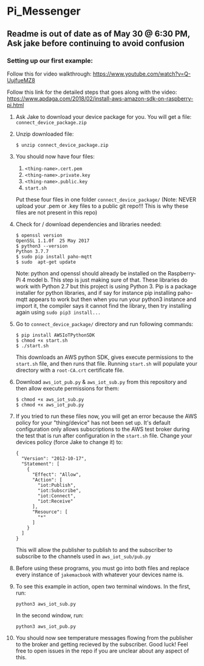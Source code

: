 # Pi_Messenger

## Readme is out of date as of May 30 @ 6:30 PM, Ask jake before continuing to avoid confusion

### Setting up our first example:

Follow this for video walkthrough: https://www.youtube.com/watch?v=Q-UujfueMZ8

Follow this link for the detailed steps that goes along with the video: https://www.apdaga.com/2018/02/install-aws-amazon-sdk-on-raspberry-pi.html

1. Ask Jake to download your device package for you. You will get a file: `connect_device_package.zip`

2. Unzip downloaded file:

   `$ unzip connect_device_package.zip`

3. You should now have four files:

   1. `<thing-name>.cert.pem`
   2. `<thing-name>.private.key`
   3. `<thing-name>.public.key`
   4. `start.sh`

   Put these four files in one folder `connect_device_package/`
   (Note: NEVER upload your .pem or .key files to a public git repo!!! This is why these files are not present in this repo)
   
4. Check for / download dependencies and libraries needed:

   ```
   $ openssl version
   OpenSSL 1.1.0f  25 May 2017
   $ python3 --version
   Python 3.7.7
   $ sudo pip install paho-mqtt
   $ sudo  apt-get update
   ```

   Note: python and openssl should already be installed on the Raspberry-Pi 4 model b. This step is just making sure of that. These libraries do work with Python 2.7 but this project is using Python 3. Pip is a package installer  for python libraries, and if say for instance pip installing paho-mqtt appears to work but then when you run your python3 instance and import it, the compiler says it cannot find the library, then try installing again using `sudo pip3 install...`

5. Go to `connect_device_package/` directory and run following commands:

   ```
   $ pip install AWSIoTPythonSDK
   $ chmod +x start.sh
   $ ./start.sh
   ```

   This downloads an AWS python SDK, gives execute permissions to the `start.sh` file, and then runs that file. Running `start.sh` will populate your directory with a `root-CA.crt` certificate file.

6. Download `aws_iot_pub.py` & `aws_iot_sub.py` from this repository and then allow execute permissions for them:

   ```
   $ chmod +x aws_iot_sub.py
   $ chmod +x aws_iot_pub.py
   ```

7. If you tried to run these files now, you will get an error because the AWS policy for your "thing/device" has not been set up. It's default configuration only allows subscriptions to the AWS test broker during the test that is run after configuration in the `start.sh` file. Change your devices policy (force Jake to change it) to: 

   ```
   {
     "Version": "2012-10-17",
     "Statement": [
       {
         "Effect": "Allow",
         "Action": [
           "iot:Publish",
           "iot:Subscribe",
           "iot:Connect",
           "iot:Receive"
         ],
         "Resource": [
           "*"
         ]
       }
     ]
   }
   ```

   This will allow the publisher to publish to and the subscriber to subscribe to the channels used in `aws_iot_sub/pub.py`

8. Before using these programs, you must go into both files and replace every instance of `jakemacbook` with whatever your devices name is.

9. To see this example in action, open two terminal windows. In the first, run:

   `python3 aws_iot_sub.py`

   In the second window, run:

   `python3 aws_iot_pub.py`

10. You should now see temperature messages flowing from the publisher to the broker and getting recieved by the subscriber. Good luck! Feel free to open issues in the repo if you are unclear about any aspect of this.
